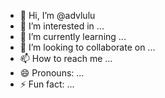 - 👋 Hi, I’m @advlulu
- 👀 I’m interested in ...
- 🌱 I’m currently learning ...
- 💞️ I’m looking to collaborate on ...
- 📫 How to reach me ...
- 😄 Pronouns: ...
- ⚡ Fun fact: ...

<!---
advlulu/advlulu is a ✨ special ✨ repository because its `README.md` (this file) appears on your GitHub profile.
You can click the Preview link to take a look at your changes.
--->

